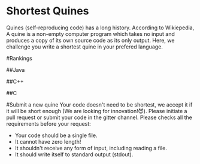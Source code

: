 # Shortest Quines
Quines (self-reproducing code) has a long history. According to Wikiepedia, A quine is a non-empty computer program which takes no input and produces a copy of its own source code as its only output. Here, we challenge you write a shortest quine  in your prefered language. 

#Rankings

##Java

##C++

##C




#Submit a new quine
Your code doesn't need to be shortest, we accept it if it will be short enough (We are looking for innovation!:smiling_imp:). Please initiate a pull request or submit your code in the gitter channel. Please checks all the requirements before your request:
* Your code should be a single file.
* It cannot have zero length!
* It shouldn't receive any form of input, including reading a file.
* It should write itself to standard output (stdout). 

